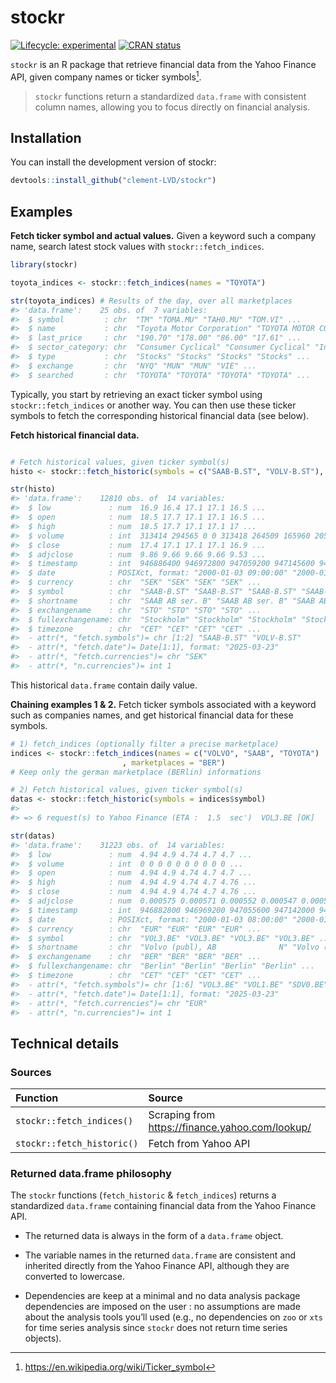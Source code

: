 
<!-- README.md is generated from README.Rmd. Please edit that file -->

# stockr

<!-- badges: start -->

[![Lifecycle:
experimental](https://img.shields.io/badge/lifecycle-experimental-orange.svg)](https://lifecycle.r-lib.org/articles/stages.html#experimental)
[![CRAN
status](https://www.r-pkg.org/badges/version/stockr)](https://CRAN.R-project.org/package=stockr)
<!-- badges: end -->

`stockr` is an R package that retrieve financial data from the Yahoo
Finance API, given company names or ticker symbols[^1].

> `stockr` functions return a standardized `data.frame` with consistent
> column names, allowing you to focus directly on financial analysis.

## Installation

You can install the development version of stockr:

``` r
devtools::install_github("clement-LVD/stockr")
```

## Examples

**Fetch ticker symbol and actual values.** Given a keyword such a
company name, search latest stock values with `stockr::fetch_indices`.

``` r
library(stockr)

toyota_indices <- stockr::fetch_indices(names = "TOYOTA")

str(toyota_indices) # Results of the day, over all marketplaces
#> 'data.frame':    25 obs. of  7 variables:
#>  $ symbol         : chr  "TM" "TOMA.MU" "TAH0.MU" "TOM.VI" ...
#>  $ name           : chr  "Toyota Motor Corporation" "TOYOTA MOTOR CORP.            R" "Toyota Industries Corp.       R" "TOYOTA MOTOR CORP" ...
#>  $ last_price     : chr  "190.70" "178.00" "86.00" "17.61" ...
#>  $ sector_category: chr  "Consumer Cyclical" "Consumer Cyclical" "Industrials" "Consumer Cyclical" ...
#>  $ type           : chr  "Stocks" "Stocks" "Stocks" "Stocks" ...
#>  $ exchange       : chr  "NYQ" "MUN" "MUN" "VIE" ...
#>  $ searched       : chr  "TOYOTA" "TOYOTA" "TOYOTA" "TOYOTA" ...
```

Typically, you start by retrieving an exact ticker symbol using
`stockr::fetch_indices` or another way. You can then use these ticker
symbols to fetch the corresponding historical financial data (see
below).

**Fetch historical financial data.**

``` r

# Fetch historical values, given ticker symbol(s)
histo <- stockr::fetch_historic(symbols = c("SAAB-B.ST", "VOLV-B.ST"), .verbose = FALSE)

str(histo)
#> 'data.frame':    12810 obs. of  14 variables:
#>  $ low             : num  16.9 16.4 17.1 17.1 16.5 ...
#>  $ open            : num  18.5 17.7 17.1 17.1 16.5 ...
#>  $ high            : num  18.5 17.7 17.1 17.1 17 ...
#>  $ volume          : int  313414 294565 0 0 313418 264509 165960 205163 151425 214397 ...
#>  $ close           : num  17.4 17.1 17.1 17.1 16.9 ...
#>  $ adjclose        : num  9.86 9.66 9.66 9.66 9.53 ...
#>  $ timestamp       : int  946886400 946972800 947059200 947145600 947232000 947491200 947577600 947664000 947750400 947836800 ...
#>  $ date            : POSIXct, format: "2000-01-03 09:00:00" "2000-01-04 09:00:00" ...
#>  $ currency        : chr  "SEK" "SEK" "SEK" "SEK" ...
#>  $ symbol          : chr  "SAAB-B.ST" "SAAB-B.ST" "SAAB-B.ST" "SAAB-B.ST" ...
#>  $ shortname       : chr  "SAAB AB ser. B" "SAAB AB ser. B" "SAAB AB ser. B" "SAAB AB ser. B" ...
#>  $ exchangename    : chr  "STO" "STO" "STO" "STO" ...
#>  $ fullexchangename: chr  "Stockholm" "Stockholm" "Stockholm" "Stockholm" ...
#>  $ timezone        : chr  "CET" "CET" "CET" "CET" ...
#>  - attr(*, "fetch.symbols")= chr [1:2] "SAAB-B.ST" "VOLV-B.ST"
#>  - attr(*, "fetch.date")= Date[1:1], format: "2025-03-23"
#>  - attr(*, "fetch.currencies")= chr "SEK"
#>  - attr(*, "n.currencies")= int 1
```

This historical `data.frame` contain daily value.

**Chaining examples 1 & 2.** Fetch ticker symbols associated with a
keyword such as companies names, and get historical financial data for
these symbols.

``` r
# 1) fetch_indices (optionally filter a precise marketplace)
indices <- stockr::fetch_indices(names = c("VOLVO", "SAAB", "TOYOTA")
                         , marketplaces = "BER")
# Keep only the german marketplace (BERlin) informations

# 2) Fetch historical values, given ticker symbol(s)
datas <- stockr::fetch_historic(symbols = indices$symbol)
#> 
#> => 6 request(s) to Yahoo Finance (ETA :  1.5  sec')  VOL3.BE [OK]                                                                                                      VOL1.BE [OK]                                                                                                      SDV0.BE [OK]                                                                                                      SDV1.BE [OK]                                                                                                      TAH.BE [OK]                                                                                                      TOM.BE [OK]                                                                                                    

str(datas)
#> 'data.frame':    31223 obs. of  14 variables:
#>  $ low             : num  4.94 4.9 4.74 4.7 4.7 ...
#>  $ volume          : int  0 0 0 0 0 0 0 0 0 0 ...
#>  $ open            : num  4.94 4.9 4.74 4.7 4.7 ...
#>  $ high            : num  4.94 4.9 4.74 4.7 4.76 ...
#>  $ close           : num  4.94 4.9 4.74 4.7 4.76 ...
#>  $ adjclose        : num  0.000575 0.000571 0.000552 0.000547 0.000554 ...
#>  $ timestamp       : int  946882800 946969200 947055600 947142000 947228400 947487600 947574000 947660400 947746800 947833200 ...
#>  $ date            : POSIXct, format: "2000-01-03 08:00:00" "2000-01-04 08:00:00" ...
#>  $ currency        : chr  "EUR" "EUR" "EUR" "EUR" ...
#>  $ symbol          : chr  "VOL3.BE" "VOL3.BE" "VOL3.BE" "VOL3.BE" ...
#>  $ shortname       : chr  "Volvo (publ), AB              N" "Volvo (publ), AB              N" "Volvo (publ), AB              N" "Volvo (publ), AB              N" ...
#>  $ exchangename    : chr  "BER" "BER" "BER" "BER" ...
#>  $ fullexchangename: chr  "Berlin" "Berlin" "Berlin" "Berlin" ...
#>  $ timezone        : chr  "CET" "CET" "CET" "CET" ...
#>  - attr(*, "fetch.symbols")= chr [1:6] "VOL3.BE" "VOL1.BE" "SDV0.BE" "SDV1.BE" ...
#>  - attr(*, "fetch.date")= Date[1:1], format: "2025-03-23"
#>  - attr(*, "fetch.currencies")= chr "EUR"
#>  - attr(*, "n.currencies")= int 1
```

## Technical details

### Sources

| Function | Source |
|:---|:---|
| `stockr::fetch_indices()` | Scraping from <https://finance.yahoo.com/lookup/> |
| `stockr::fetch_historic()` | Fetch from Yahoo API |

### Returned data.frame philosophy

The `stockr` functions (`fetch_historic` & `fetch_indices`) returns a
standardized `data.frame` containing financial data from the Yahoo
Finance API.

- The returned data is always in the form of a `data.frame` object.

- The variable names in the returned `data.frame` are consistent and
  inherited directly from the Yahoo Finance API, although they are
  converted to lowercase.

- Dependencies are keep at a minimal and no data analysis package
  dependencies are imposed on the user : no assumptions are made about
  the analysis tools you’ll used (e.g., no dependencies on `zoo` or
  `xts` for time series analysis since `stockr` does not return time
  series objects).

[^1]: <https://en.wikipedia.org/wiki/Ticker_symbol>
